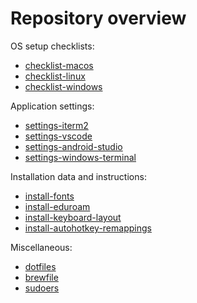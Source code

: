 # Repository overview

OS setup checklists:

- [checklist-macos](https://github.com/weibeld-setup/checklist-macos)
- [checklist-linux](https://github.com/weibeld-setup/checklist-linux)
- [checklist-windows](https://github.com/weibeld-setup/checklist-windows)

Application settings:

- [settings-iterm2](https://github.com/weibeld-setup/settings-iterm2)
- [settings-vscode](https://github.com/weibeld-setup/settings-vscode)
- [settings-android-studio](https://github.com/weibeld-setup/settings-android-studio)
- [settings-windows-terminal](https://github.com/weibeld-setup/settings-windows-terminal)

Installation data and instructions:

- [install-fonts](https://github.com/weibeld-setup/install-fonts)
- [install-eduroam](https://github.com/weibeld-setup/install-eduroam)
- [install-keyboard-layout](https://github.com/weibeld-setup/install-keyboard-layout)
- [install-autohotkey-remappings](https://github.com/weibeld-setup/install-autohotkey-remappings)

Miscellaneous:

- [dotfiles](https://github.com/weibeld-setup/dotfiles)
- [brewfile](https://github.com/weibeld-setup/brewfile)
- [sudoers](https://github.com/weibeld-setup/sudoers)
